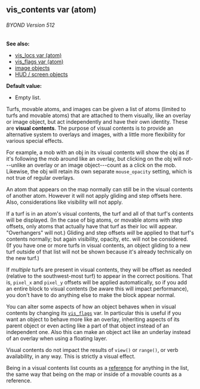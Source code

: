 ## vis_contents var (atom) 
###### BYOND Version 512
**See also:**
*   [vis_locs var (atom)](/atom/var/vis_locs)
*   [vis_flags var (atom)](/atom/var/vis_flags)
*   [image objects](/image)
*   [HUD / screen objects](/%7Bnotes%7D/HUD)
<!-- -->
**Default value:**
*   Empty list.


Turfs, movable atoms, and images can be given a list of atoms
(limited to turfs and movable atoms) that are attached to them visually,
like an overlay or image object, but act independently and have their
own identity. These are **visual contents**. The purpose of visual
contents is to provide an alternative system to overlays and images,
with a little more flexibility for various special effects. 

For
example, a mob with an obj in its visual contents will show the obj as
if it\'s following the mob around like an overlay, but clicking on the
obj will not---unlike an overlay or an image object---count as a click
on the mob. Likewise, the obj will retain its own separate
`mouse_opacity` setting, which is not true of regular overlays.


An atom that appears on the map normally can still be in the
visual contents of another atom. However it will not apply gliding and
step offsets here. Also, considerations like visibility will not apply.


If a turf is in an atom\'s visual contents, the turf and all of
that turf\'s contents will be displayed. (In the case of big atoms, or
movable atoms with step offsets, only atoms that actually have that turf
as their loc will appear. \"Overhangers\" will not.) Gliding and step
offsets *will* be applied to that turf\'s contents normally; but again
visibility, opacity, etc. will not be considered. (If you have one or
more turfs in visual contents, an object gliding to a new turf outside
of that list will not be shown because it\'s already technically on the
new turf.) 

If *multiple* turfs are present in visual contents,
they will be offset as needed (relative to the southwest-most turf) to
appear in the correct positions. That is, `pixel_x` and `pixel_y`
offsets will be applied automatically, so if you add an entire block to
visual contents (be aware this will impact performance), you don\'t have
to do anything else to make the block appear normal. 

You can
alter some aspects of how an object behaves when in visual contents by
changing its [`vis_flags`](/atom/var/vis_flags) var. In particular
this is useful if you want an object to behave more like an overlay,
inheriting aspects of its parent object or even acting like a part of
that object instead of an independent one. Also this can make an object
act like an underlay instead of an overlay when using a floating layer.


Visual contents do not impact the results of `view()` or
`range()`, or verb availability, in any way. This is strictly a visual
effect. 

Being in a visual contents list counts as a
[reference](/DM/garbage) for anything in the list, the same way that
being on the map or inside of a movable counts as a reference.